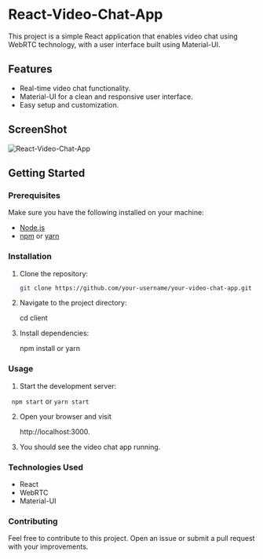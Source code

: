 # React-Video-Chat-App

This project is a simple React application that enables video chat using WebRTC technology, with a user interface built using Material-UI.

## Features

- Real-time video chat functionality.
- Material-UI for a clean and responsive user interface.
- Easy setup and customization.

## ScreenShot

![React-Video-Chat-App](https://github.com/V-yadav18/React-Video-Chat-App/assets/144485244/2c67e09e-b4cf-4a12-9c50-4a7f885edfd6)

## Getting Started

### Prerequisites

Make sure you have the following installed on your machine:

- [Node.js](https://nodejs.org/)
- [npm](https://www.npmjs.com/) or [yarn](https://yarnpkg.com/)

### Installation

1. Clone the repository:

   ```bash
   git clone https://github.com/your-username/your-video-chat-app.git
   ```
   
2. Navigate to the project directory:

   cd client

3. Install dependencies:
   
   npm install or yarn

### Usage
 
1. Start the development server:

``` npm start``` or ```yarn start```

2. Open your browser and visit

   http://localhost:3000.

3. You should see the video chat app running.

### Technologies Used
 
  - React
  - WebRTC
  - Material-UI
   
### Contributing
  
  Feel free to contribute to this project. Open an issue or submit a pull request with your improvements.



   

  
